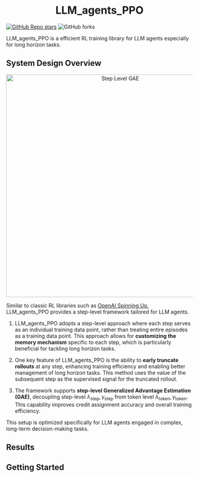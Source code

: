 <h1 style="text-align: center;">LLM_agents_PPO</h1>

[![GitHub Repo stars](https://img.shields.io/github/stars/WentseChen/verl)](https://github.com/WentseChen/verl/stargazers)
![GitHub forks](https://img.shields.io/github/forks/WentseChen/verl)
<!-- [![Twitter](https://img.shields.io/twitter/follow/verl_project)](https://twitter.com/verl_project) -->
<!-- <a href="https://join.slack.com/t/verlgroup/shared_invite/zt-2w5p9o4c3-yy0x2Q56s_VlGLsJ93A6vA"><img src="https://img.shields.io/badge/Slack-verl-blueviolet?logo=slack&amp"></a> -->
<!-- <a href="https://arxiv.org/pdf/2409.19256"><img src="https://img.shields.io/static/v1?label=EuroSys&message=Paper&color=red"></a> -->
<!-- ![GitHub contributors](https://img.shields.io/github/contributors/WentseChen/verl) -->
<!-- [![Documentation](https://img.shields.io/badge/documentation-blue)](https://verl.readthedocs.io/en/latest/) -->
<!-- <a href="https://raw.githubusercontent.com/eric-haibin-lin/verl-community/refs/heads/main/WeChat.JPG"><img src="https://img.shields.io/badge/微信-green?logo=wechat&amp"></a> -->


LLM_agents_PPO is a efficient RL training library for LLM agents especially for long horizon tasks.

## System Design Overview

<p align="center">

<img src="step_level_gae.gif" width="600" alt="Step Level GAE">

Similar to classic RL libraries such as [OpenAI Spinning Up](https://spinningup.openai.com/en/latest/), LLM\_agents\_PPO provides a step-level framework tailored for LLM agents.

1. LLM\_agents\_PPO adopts a step-level approach where each step serves as an individual training data point, rather than treating entire episodes as a training data point. This approach allows for **customizing the memory mechanism** specific to each step, which is particularly beneficial for tackling long horizon tasks.

2. One key feature of LLM\_agents\_PPO is the ability to **early truncate rollouts** at any step, enhancing training efficiency and enabling better management of long horizon tasks. This method uses the value of the subsequent step as the supervised signal for the truncated rollout.

3. The framework supports **step-level Generalized Advantage Estimation (GAE)**, decoupling step-level $\lambda_{\text{step}}, \gamma_{\text{step}}$ from token level $\lambda_{\text{token}}, \gamma_{\text{token}}$. This capability improves credit assignment accuracy and overall training efficiency.

This setup is optimized specifically for LLM agents engaged in complex, long-term decision-making tasks.

</p>

## Results

<p align="center">
</p>

## Getting Started



